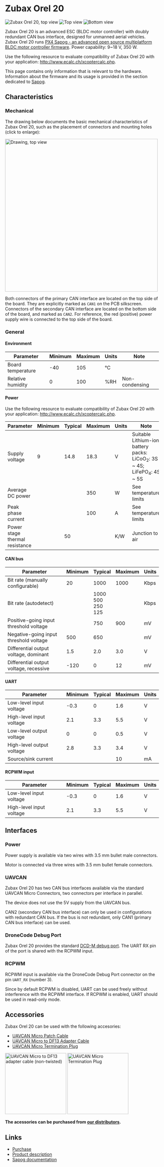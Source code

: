 # Zubax Orel 20

<img src="image.jpg" class="thumbnail" title="Zubax Orel 20, top view">
<img src="image2.jpg" class="thumbnail" title="Top view">
<img src="bottom.jpg" class="thumbnail" title="Bottom view">

Zubax Orel 20 is an advanced ESC (BLDC motor controller) with doubly redundant CAN bus interface, designed for
unmanned aerial vehicles.
Zubax Orel 20 runs [PX4 Sapog - an advanced open source multiplatform BLDC motor controller firmware](/sapog).
Power capability: 9~18 V, 350 W.

Use the following resource to evaluate compatibility of Zubax Orel 20 with your application:
<http://www.ecalc.ch/xcoptercalc.php>.

This page contains only information that is relevant to the hardware.
Information about the firmware and its usage is provided in the section dedicated to [Sapog](/sapog).

## Characteristics

### Mechanical

The drawing below documents the basic mechanical characteristics of Zubax Orel 20,
such as the placement of connectors and mounting holes (click to enlarge):

<img src="drawing.png" height=500 title="Drawing, top view">

Both connectors of the primary CAN interface are located on the top side of the board.
They are explicitly marked as `CAN1` on the PCB silkscreen.
Connectors of the secondary CAN interface are located on the bottom side of the board,
and marked as `CAN2`.
For reference, the red (positive) power supply wire is connected to the top side of the board.

### General

#### Environment

Parameter               | Minimum       | Maximum       | Units         | Note
------------------------|---------------|---------------|---------------|-----------------------
Board temperature       | -40           | 105           | &deg;C        |
Relative humidity       | 0             | 100           | %RH           | Non-condensing

#### Power

Use the following resource to evaluate compatibility of Zubax Orel 20 with your application:
<http://www.ecalc.ch/xcoptercalc.php>.

Parameter       | Minimum       | Typical       | Maximum       | Units | Note
----------------|---------------|---------------|---------------|-------|----------------------------------------------
Supply voltage  | 9             | 14.8          | 18.3          | V     | Suitable Lithium-ion battery packs: LiCoO<sub>2</sub>: 3S ~ 4S; LiFePO<sub>4</sub>: 4S ~ 5S
Average DC power        |       |               | 350           | W     | See temperature limits
Peak phase current      |       |               | 100           | A     | See temperature limits
Power stage thermal resistance || 50            |               | K/W   | Junction to air

#### CAN bus

Parameter                               | Minimum       | Typical       | Maximum       | Units
----------------------------------------|---------------|---------------|---------------|-------
Bit rate (manually configurable)        | 20            | 1000          | 1000          | Kbps
Bit rate (autodetect)                   |        | 1000<br/>500<br/>250<br/>125 |       | Kbps
Positive-going input threshold voltage  |               | 750           | 900           | mV
Negative-going input threshold voltage  | 500           | 650           |               | mV
Differential output voltage, dominant   | 1.5           | 2.0           | 3.0           | V
Differential output voltage, recessive  | -120          | 0             | 12            | mV

#### UART

Parameter                               | Minimum       | Typical       | Maximum       | Units
----------------------------------------|---------------|---------------|---------------|-------
Low-level input voltage                 | -0.3          | 0             | 1.6           | V
High-level input voltage                | 2.1           | 3.3           | 5.5           | V
Low-level output voltage                | 0             | 0             | 0.5           | V
High-level output voltage               | 2.8           | 3.3           | 3.4           | V
Source/sink current                     |               |               | 10            | mA

#### RCPWM input

Parameter                               | Minimum       | Typical       | Maximum       | Units
----------------------------------------|---------------|---------------|---------------|-------
Low-level input voltage                 | -0.3          | 0             | 1.6           | V
High-level input voltage                | 2.1           | 3.3           | 5.5           | V

## Interfaces

### Power

Power supply is available via two wires with 3.5 mm bullet male connectors.

Motor is connected via three wires with 3.5 mm bullet female connectors.

### UAVCAN

Zubax Orel 20 has two CAN bus interfaces available via the standard UAVCAN Micro Connectors,
two connectors per interface in parallel.

The device does not use the 5V supply from the UAVCAN bus.

<warning>
CAN2 (secondary CAN bus interface) can only be used in configurations with redundant CAN bus.
If the bus is not redundant, only CAN1 (primary CAN bus interface) can be used.
</warning>

### DroneCode Debug Port

Zubax Orel 20 provides the standard [DCD-M debug port](/dronecode_probe).
The UART RX pin of the port is shared with the RCPWM input.

### RCPWM

RCPWM input is available via the DroneCode Debug Port connector on the pin `UART_RX` (number 3).

Since by default RCPWM is disabled, UART can be used freely without interference with the RCPWM interface.
If RCPWM is enabled, UART should be used in read-only mode.

## Accessories

Zubax Orel 20 can be used with the following accesories:

* [UAVCAN Micro Patch Cable](/uavcan#UAVCAN_Micro_Patch_Cable)
* [UAVCAN Micro to DF13 Adapter Cable](/uavcan#UAVCAN_Micro_to_DF13_Adapter_Cable)
* [UAVCAN Micro Termination Plug](/uavcan#UAVCAN_Micro_Termination_Plug)

<img src="UAVCAN_Micro_to_DF13_adapter_cable.jpg" height=200 title="UAVCAN Micro to DF13 adapter cable (non-twisted)">
<img src="CAN_termination_plug.jpg" height=200 title="UAVCAN Micro Termination Plug">

**The acessories can be purchased from [our distributors](https://zubax.com/sales-network).**

## Links

* [Purchase](http://shop.titaneliteinc.com/index.php?route=product/product&product_id=995)
* [Product description](http://zubax.com/product/zubax-orel-20)
* [Sapog documentation](/sapog)
